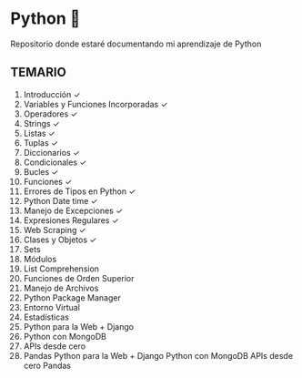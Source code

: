 # Python 🐍

Repositorio donde estaré documentando mi aprendizaje de Python

## TEMARIO

1. Introducción ✓
2. Variables y Funciones Incorporadas ✓
3. Operadores ✓
4. Strings ✓
5. Listas ✓
6. Tuplas ✓
8. Diccionarios ✓
9. Condicionales ✓
10. Bucles ✓
11. Funciones ✓
12. Errores de Tipos en Python ✓
13. Python Date time ✓
14. Manejo de Excepciones ✓
15. Expresiones Regulares ✓
16. Web Scraping ✓
17. Clases y Objetos ✓
18. Sets
19. Módulos
20. List Comprehension
21. Funciones de Orden Superior
22. Manejo de Archivos
23. Python Package Manager
24. Entorno Virtual
25. Estadísticas
26. Python para la Web + Django
27. Python con MongoDB
28. APIs desde cero
29. Pandas
Python para la Web + Django
Python con MongoDB
APIs desde cero
Pandas

